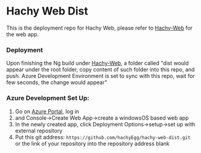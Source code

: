 # Hachy Web Dist
This is the deployment repo for Hachy Web, please refer to [Hachy-Web](https://github.com/hachyEgg/hachy-web) for the web app. 

### Deployment
Upon finishing the Ng build under [Hachy-Web](https://github.com/hachyEgg/hachy-web), a folder called "dist would appear under the root folder, copy content of such folder into this repo, and push. Azure Development Environment is set to sync with this repo, wait for few seconds, the change would appear"

### Azure Development Set Up: 
1. Go on [Azure Portal](http://portal.azure.com), log in
2. and Console->Create Web App->create a windowsOS based web app
3. In the newly created app, click Deployment Options->setup->set up with external repository
4. Put this git address: `https://github.com/hachyEgg/hachy-web-dist.git` or the link of your repository into the repository address blank
